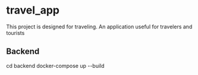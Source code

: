 # travel_app
This project is designed for traveling. An application useful for travelers and tourists


## Backend
cd backend
docker-compose up --build